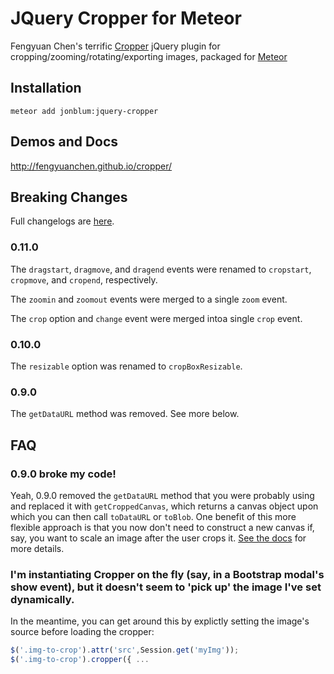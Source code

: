 JQuery Cropper for Meteor
==============

Fengyuan Chen's terrific [Cropper](https://github.com/fengyuanchen/cropper) jQuery plugin for cropping/zooming/rotating/exporting images, packaged for [Meteor](https://www.meteor.com/)

## Installation

    meteor add jonblum:jquery-cropper

## Demos and Docs

http://fengyuanchen.github.io/cropper/

## Breaking Changes

Full changelogs are [here](https://github.com/fengyuanchen/cropper/blob/master/CHANGELOG.md).

### 0.11.0

The `dragstart`, `dragmove`, and `dragend` events were renamed to `cropstart`, `cropmove`, and `cropend`, respectively.

The `zoomin` and `zoomout` events were merged to a single `zoom` event.

The `crop` option and `change` event were merged intoa single `crop` event.

### 0.10.0

The `resizable` option was renamed to `cropBoxResizable`.

### 0.9.0

The `getDataURL` method was removed. See more below.

## FAQ

### 0.9.0 broke my code!

Yeah, 0.9.0 removed the `getDataURL` method that you were probably using and replaced it with `getCroppedCanvas`, which returns a canvas object upon which you can then call `toDataURL` or `toBlob`.  One benefit of this more flexible approach is that you now don't need to construct a new canvas if, say,  you want to scale an image after the user crops it.  [See the docs](https://github.com/fengyuanchen/cropper#getcroppedcanvasoptions) for more details. 

### I'm instantiating Cropper on the fly (say, in a Bootstrap modal's show event), but it doesn't seem to 'pick up' the image I've set dynamically.

In the meantime, you can get around this by explictly setting the image's source before loading the cropper: 

```javascript
$('.img-to-crop').attr('src',Session.get('myImg'));
$('.img-to-crop').cropper({ ...
```
